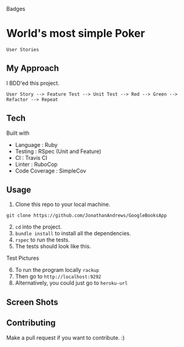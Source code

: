 Badges

# World's most simple Poker

```
User Stories

```
## My Approach

I BDD'ed this project.

`User Story --> Feature Test --> Unit Test --> Red --> Green --> Refactor --> Repeat`

## Tech

Built with

* Language      : Ruby
* Testing       : RSpec (Unit and Feature)
* CI            : Travis CI
* Linter        : RuboCop
* Code Coverage : SimpleCov 

## Usage

1. Clone this repo to your local machine.
```
git clone https://github.com/JonathanAndrews/GoogleBooksApp
```
2. `cd` into the project.
2. `bundle install` to install all the dependencies.
2. `rspec` to run the tests.
2. The tests should look like this.

Test Pictures

6. To run the program locally `rackup`
7. Then go to `http://localhost:9292`
8. Alternatively, you could just go to 
`heroku-url` 

## Screen Shots

## Contributing

Make a pull request if you want to contribute. :)
